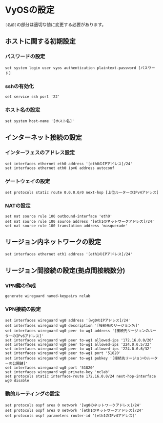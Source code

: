 # VyOSの設定
```[名前]```の部分は適切な値に変更する必要があります。

## ホストに関する初期設定
### パスワードの設定
```
set system login user vyos authentication plaintext-password [パスワード]
```
### sshの有効化
```
set service ssh port '22'
```
### ホスト名の設定
```
set system host-name '[ホスト名]'
```

## インターネット接続の設定
### インターフェスのアドレス設定
```
set interfaces ethernet eth0 address '[eth0のIPアドレス]/24'
set interfaces ethernet eth0 ipv6 address autoconf
```
### ゲートウェイの設定
```
set protocols static route 0.0.0.0/0 next-hop [上位ルーターのIPv4アドレス]
```
### NATの設定
```
set nat source rule 100 outbound-interface 'eth0'
set nat source rule 100 source address '[eth1のネットワークアドレス]/24'
set nat source rule 100 translation address 'masquerade'
```

## リージョン内ネットワークの設定
```
set interfaces ethernet eth1 address '[eth1のIPアドレス]/24'
```

## リージョン間接続の設定(拠点間接続数分)
### VPN鍵の作成
```
generate wireguard named-keypairs nclab
```
### VPN接続の設定
```
set interfaces wireguard wg0 address '[wg0のIPアドレス]/24'
set interfaces wireguard wg0 description '[接続先のリージョン名]'
set interfaces wireguard wg0 peer to-wg1 address '[接続先リージョンのルーターのIPv6アドレス]'
set interfaces wireguard wg0 peer to-wg1 allowed-ips '172.16.0.0/20'
set interfaces wireguard wg0 peer to-wg1 allowed-ips '224.0.0.5/32'
set interfaces wireguard wg0 peer to-wg1 allowed-ips '224.0.0.6/32'
set interfaces wireguard wg0 peer to-wg1 port '51820'
set interfaces wireguard wg0 peer to-wg1 pubkey '[接続先リージョンのルーターの公開鍵]'
set interfaces wireguard wg0 port '51820'
set interfaces wireguard wg0 private-key 'nclab'
set protocols static interface-route 172.16.0.0/24 next-hop-interface wg0 disable
```
### 動的ルーティングの設定
```
set protocols ospf area 0 network '[wg0のネットワークアドレス]/24'
set protocols ospf area 0 network '[eth1のネットワークアドレス]/24'
set protocols ospf parameters router-id '[eth1のIPv4アドレス]'
```
